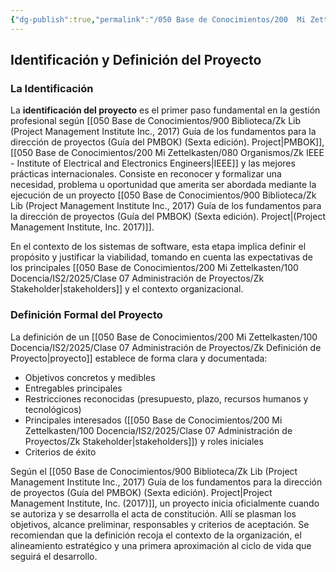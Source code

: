 ```yaml
---
{"dg-publish":true,"permalink":"/050 Base de Conocimientos/200  Mi Zettelkasten/100 Docencia/IS2/2025/Clase 07 Administración de Proyectos/Zk Identificación y Definición del Proyecto/","tags":["#definir"]}
---
```


## Identificación y Definición del Proyecto


### La Identificación

La **identificación del proyecto** es el primer paso fundamental en la gestión profesional según [[050 Base de Conocimientos/900 Biblioteca/Zk Lib (Project Management Institute Inc., 2017) Guía de los fundamentos para la dirección de proyectos (Guía del PMBOK) (Sexta edición). Project\|PMBOK]], [[050 Base de Conocimientos/200  Mi Zettelkasten/080 Organismos/Zk IEEE - Institute of Electrical and Electronics Engineers\|IEEE]] y las mejores prácticas internacionales. Consiste en reconocer y formalizar una necesidad, problema u oportunidad que amerita ser abordada mediante la ejecución de un proyecto [[050 Base de Conocimientos/900 Biblioteca/Zk Lib (Project Management Institute Inc., 2017) Guía de los fundamentos para la dirección de proyectos (Guía del PMBOK) (Sexta edición). Project\|(Project Management Institute, Inc. 2017)]].

En el contexto de los sistemas de software, esta etapa implica definir el propósito y justificar la viabilidad, tomando en cuenta las expectativas de los principales [[050 Base de Conocimientos/200  Mi Zettelkasten/100 Docencia/IS2/2025/Clase 07 Administración de Proyectos/Zk Stakeholder\|stakeholders]] y el contexto organizacional.

### Definición Formal del Proyecto

La definición de un [[050 Base de Conocimientos/200  Mi Zettelkasten/100 Docencia/IS2/2025/Clase 07 Administración de Proyectos/Zk Definición de Proyecto\|proyecto]] establece de forma clara y documentada:

- Objetivos concretos y medibles
- Entregables principales
- Restricciones reconocidas (presupuesto, plazo, recursos humanos y tecnológicos)
- Principales interesados ([[050 Base de Conocimientos/200  Mi Zettelkasten/100 Docencia/IS2/2025/Clase 07 Administración de Proyectos/Zk Stakeholder\|stakeholders]]) y roles iniciales
- Criterios de éxito  

Según el [[050 Base de Conocimientos/900 Biblioteca/Zk Lib (Project Management Institute Inc., 2017) Guía de los fundamentos para la dirección de proyectos (Guía del PMBOK) (Sexta edición). Project\|Project Management Institute, Inc. (2017)]], un proyecto inicia oficialmente cuando se autoriza y se desarrolla el acta de constitución. Allí se plasman los objetivos, alcance preliminar, responsables y criterios de aceptación. Se recomiendan que la definición recoja el contexto de la organización, el alineamiento estratégico y una primera aproximación al ciclo de vida que seguirá el desarrollo.
